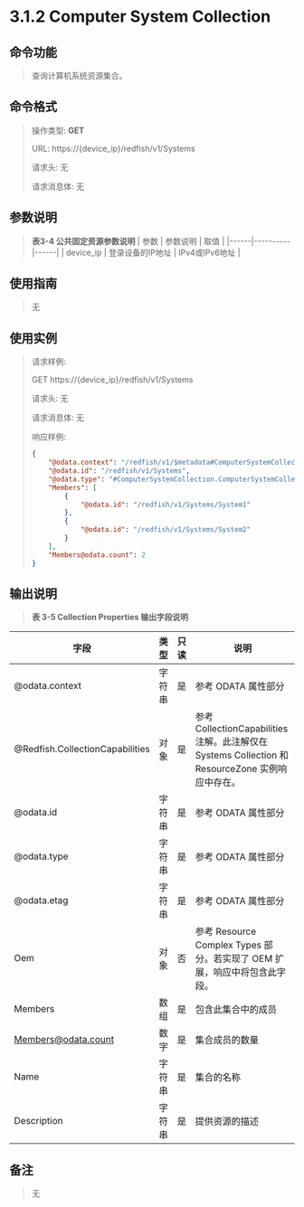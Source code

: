 # 3.1.2 Computer System Collection

## 命令功能

> 查询计算机系统资源集合。

## 命令格式

> 操作类型: **GET**
> 
> URL: https://{device_ip}/redfish/v1/Systems
> 
> 请求头: 无
> 
> 请求消息体: 无

## 参数说明

> **表3-4 公共固定资源参数说明**
> | 参数 | 参数说明 | 取值 |
> |------|----------|------|
> | device_ip | 登录设备的IP地址 | IPv4或IPv6地址 |

## 使用指南

> 无

## 使用实例

> 请求样例:
> 
> GET https://{device_ip}/redfish/v1/Systems
> 
> 请求头: 无
> 
> 请求消息体: 无
> 
> 响应样例:
> 
> ```json
> {
>     "@odata.context": "/redfish/v1/$metadata#ComputerSystemCollection.ComputerSystemCollection",
>     "@odata.id": "/redfish/v1/Systems",
>     "@odata.type": "#ComputerSystemCollection.ComputerSystemCollection",
>     "Members": [
>         {
>             "@odata.id": "/redfish/v1/Systems/System1"
>         },
>         {
>             "@odata.id": "/redfish/v1/Systems/System2"
>         }
>     ],
>     "Members@odata.count": 2
> }
> ```

## 输出说明

> **表 3-5 Collection Properties 输出字段说明**

| 字段                  | 类型    | 只读 | 说明                                                                 |
|-----------------------|---------|------|----------------------------------------------------------------------|
| @odata.context        | 字符串  | 是   | 参考 ODATA 属性部分                                                 |
| @Redfish.CollectionCapabilities | 对象   | 是   | 参考 CollectionCapabilities 注解。此注解仅在 Systems Collection 和 ResourceZone 实例响应中存在。 |
| @odata.id             | 字符串  | 是   | 参考 ODATA 属性部分                                                 |
| @odata.type           | 字符串  | 是   | 参考 ODATA 属性部分                                                 |
| @odata.etag           | 字符串  | 是   | 参考 ODATA 属性部分                                                 |
| Oem                   | 对象    | 否   | 参考 Resource Complex Types 部分。若实现了 OEM 扩展，响应中将包含此字段。|
| Members               | 数组    | 是   | 包含此集合中的成员                                                  |
| Members@odata.count   | 数字    | 是   | 集合成员的数量                                                      |
| Name                  | 字符串  | 是   | 集合的名称                                                           |
| Description           | 字符串  | 是   | 提供资源的描述                                                       |


## 备注

> 无

